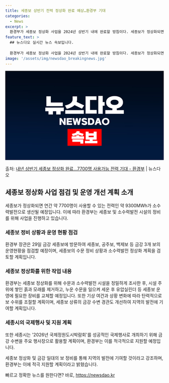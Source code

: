 ```yaml
---
title: 세종보 상반기 전력 정상화 완료 예상…환경부 기대
categories:
  - News
excerpt: >
  환경부가 세종보 정상화 사업을 2024년 상반기 내에 완료할 방침이다. 세종보가 정상화되면 연간 약 7700…
feature_text: >
  ## 뉴스다오 실시간 뉴스 속보입니다.

  환경부가 세종보 정상화 사업을 2024년 상반기 내에 완료할 방침이다. 세종보가 정상화되면 연간 약 7700…
image: '/assets/img/newsdao_breakingnews.jpg'
---
```


![뉴스다오 속보](/assets/img/newsdao_breakingnews.jpg)

<p>출처: <a href="https://newsdao.kr/2674" rel="dofollow">내년 상반기 세종보 정상화 완료…7700명 사용가능 전력 기대 - 환경부</a> | 뉴스다오</p>

<h2 data-ke-size="size26">세종보 정상화 사업 점검 및 운영 개선 계획 소개</h2>
세종보가 정상화되면 연간 약 7700명이 사용할 수 있는 전력인 약 9300MWh가 소수력발전으로 생산될 예정입니다. 이에 따라 환경부는 세종보 및 소수력발전 시설의 정비를 위해 사업을 진행하고 있습니다.

<h3>세종보 정비 상황과 운영 현황 점검</h3>
환경부 장관은 29일 금강 세종보에 방문하여 세종보, 공주보, 백제보 등 금강 3개 보의 운영현황을 점검할 예정이며, 세종보의 수문 정비 상황과 소수력발전 정상화 계획을 검토할 계획입니다.

<h3>세종보 정상화를 위한 작업 내용</h3>
환경부는 세종보 정상화를 위해 수문과 소수력발전 시설을 정밀하게 조사한 후, 시설 주위에 쌓인 흙과 모래를 제거하고, 누운 수문을 일으켜 세운 후 유압실린더 등 세종보 운영에 필요한 장비를 교체할 예정입니다. 또한 기상 여건과 상황 변화에 따라 탄력적으로 보 수위를 조절할 계획이며, 세종보 상류의 금강 수변 경관도 개선하여 지역의 발전에 기여할 계획입니다.

<h3>세종시의 국제행사 및 지원 계획</h3>
또한 세종시는 '2026년 국제정원도시박람회'를 성공적인 국제행사로 개최하기 위해 금강 수변을 주요 행사장으로 활용할 계획이며, 환경부는 이를 적극적으로 지원할 예정입니다.

세종보 정상화 및 금강 일대의 보 정비를 통해 지역의 발전에 기여할 것이라고 강조하며, 환경부는 이에 적극 지원할 계획이라고 밝혔습니다. 

빠르고 정확한 뉴스를 원한다면? 바로, <a href="https://newsdao.kr" rel="dofollow">https://newsdao.kr</a>


